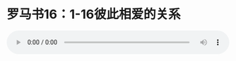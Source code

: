 # 罗马书16：1-16彼此相爱的关系

<audio style="width: 100%;" preload="false" controls controlslist="nodownload"><source src="//cdn.wechat.edu.pl/audio/mp3/old/12358.mp3" type="audio/mpeg">Your browser does not support the audio element.</audio>


